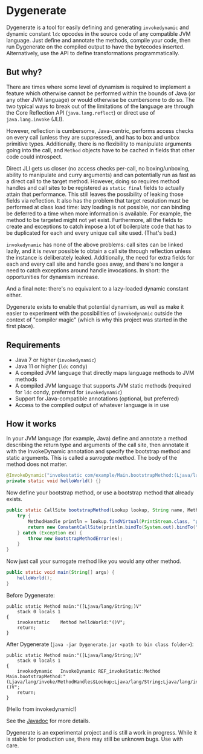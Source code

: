 # Dygenerate

Dygenerate is a tool for easily defining and generating `invokedynamic` and
dynamic constant `ldc` opcodes in the source code of any compatible JVM
language. Just define and annotate the methods, compile your code, then run
Dygenerate on the compiled output to have the bytecodes inserted. Alternatively,
use the API to define transformations programmatically.

## But why?

There are times where some level of dynamism is required to implement a feature
which otherwise cannot be performed within the bounds of Java (or any other JVM language)
or would otherwise be cumbersome to do so. The two typical ways to break out of the
limitations of the language are through the Core Reflection API (`java.lang.reflect`)
or direct use of `java.lang.invoke` (JLI).

However, reflection is cumbersome, Java-centric, performs access checks on every
call (unless they are suppressed), and has to box and unbox primitive types.
Additionally, there is no flexibility to manipulate arguments going into the call,
and `Method` objects have to be cached in fields that other code could introspect.

Direct JLI gets us closer (no access checks per-call, no boxing/unboxing,
ability to manipulate and curry arguments) and can potentially run as fast as a
direct call to the target method. However, doing so requires method handles and
call sites to be registered as `static final` fields to actually attain that performance.
This still leaves the possibility of leaking those fields via reflection. It also has
the problem that target resolution must be performed at class load time: lazy loading
is not possible, nor can binding be deferred to a time when more information is
available. For example, the method to be targeted might not yet exist. Furthermore,
all the fields to create and exceptions to catch impose a lot of boilerplate code
that has to be duplicated for each and every unique call site used. (That's bad.)

`invokedynamic` has none of the above problems: call sites can be linked lazily,
and it is <i>never</i> possible to obtain a call site through reflection unless
the instance is deliberately leaked. Additionally, the need for extra fields for
each and every call site and handle goes away, and there's no longer a need to
catch exceptions around handle invocations. In short: the opportunities for
dynamism increase.

And a final note: there's no equivalent to a lazy-loaded dynamic constant either.

Dygenerate exists to enable that potential dynamism, as well as make it easier
to experiment with the possibilities of `invokedynamic` outside the context of
"compiler magic" (which is why this project was started in the first place).

## Requirements

- Java 7 or higher (`invokedynamic`)
- Java 11 or higher (`ldc` condy)
- A compiled JVM language that directly maps language methods to JVM methods
- A compiled JVM language that supports JVM static methods (required for `ldc` condy, preferred for `invokedynamic`)
- Support for Java-compatible annotations (optional, but preferred)
- Access to the compiled output of whatever language is in use

## How it works

In your JVM language (for example, Java) define and annotate a method describing
the return type and arguments of the call site, then annotate it with the
InvokeDynamic annotation and specify the bootstrap method and static arguments.
This is called a *surrogate method*. The body of the method does not matter.

```java
@InvokeDynamic("invokestatic com/example/Main.bootstrapMethod:(Ljava/lang/invoke/MethodHandles$Lookup;Ljava/lang/String;Ljava/lang/invoke/MethodType;)Ljava/lang/invoke/CallSite;")
private static void helloWorld() {}
```

Now define your bootstrap method, or use a bootstrap method that already exists.

```java
public static CallSite bootstrapMethod(Lookup lookup, String name, MethodType type) {
	try {
		MethodHandle println = lookup.findVirtual(PrintStream.class, "println", MethodType.methodType(void.class, String.class));
		return new ConstantCallSite(println.bindTo(System.out).bindTo("Hello from invokedynamic"));
	} catch (Exception ex) {
		throw new BootstrapMethodError(ex);
	}
}
```

Now just call your surrogate method like you would any other method.

```java
public static void main(String[] args) {
	helloWorld();
}
```

Before Dygenerate:

```
public static Method main:"([Ljava/lang/String;)V"
	stack 0 locals 1
{
	invokestatic    Method helloWorld:"()V";
	return;
}
```

After Dygenerate (`java -jar Dygenerate.jar <path to bin class folder>`):

```
public static Method main:"([Ljava/lang/String;)V"
	stack 0 locals 1
{
	invokedynamic   InvokeDynamic REF_invokeStatic:Method Main.bootstrapMethod:"(Ljava/lang/invoke/MethodHandles$Lookup;Ljava/lang/String;Ljava/lang/invoke/MethodType;)Ljava/lang/invoke/CallSite;":helloWorld:"()V";
	return;
}
```
(Hello from invokedynamic!)

See the [Javadoc](https://archdukeliamus.github.io/Dygenerate/javadoc/) for more details.

Dygenerate is an experimental project and is still a work in progress. While it is stable for production use, there may still be unknown bugs. Use with care.